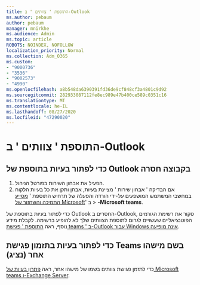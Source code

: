 ```yaml
---
title: התוספת ' צוותים ' ב-Outlook
ms.author: pebaum
author: pebaum
manager: mnirkhe
ms.audience: Admin
ms.topic: article
ROBOTS: NOINDEX, NOFOLLOW
localization_priority: Normal
ms.collection: Adm_O365
ms.custom:
- "9000736"
- "3536"
- "9002573"
- "4990"
ms.openlocfilehash: a8b548da6390391fd36de9cf848cf3a4801c9d92
ms.sourcegitcommit: 282933087112fe8ec989e47b400ce589c0351c16
ms.translationtype: MT
ms.contentlocale: he-IL
ms.lasthandoff: 08/27/2020
ms.locfileid: "47290020"
---
```

# <a name="teams-outlook-add-in"></a>התוספת ' צוותים ' ב-Outlook

## <a name="to-troubleshoot-a-missing-teams-outlook-add-in"></a>כדי לפתור בעיות בתוספת של Outlook בקבוצה חסרה

1. הפעיל את אבחון השירות בפורטל הניהול. 
2. אם הבדיקה ' אבחון שירות ' מציינת בעיות, אבחן ותקן את כל בעיות הלקוח במחשבי המשתמש המושפעים על-ידי הורדה והפעלה של תרחיש התוספת ' [מסייע התמיכה והשחזור של Microsoft](https://aka.ms/SaRA-TeamsAddInScenario)' ב  >  **-Microsoft teams**.

כדי לפתור בעיות בתוספת של Outlook החסרים ב-Outlook, סקור את רשימת הגורמים הפוטנציאליים שעשויים לגרום לתוספת הצוותים שלך לא להופיע ברשימה. לקבלת מידע נוסף, ראה [התוספת ' פגישת teams ' ב-Outlook עבור Windows אינה מופיעה](https://docs.microsoft.com/microsoftteams/teams-add-in-for-outlook#teams-meeting-add-in-in-outlook-for-windows-does-not-show).

## <a name="to-troubleshoot-scheduling-a-teams-meeting-on-behalf-of-someone-else-delegate"></a>כדי לפתור בעיות בתזמון פגישת Teams בשם מישהו אחר (נציג)

כדי לתזמן פגישת צוותים בשמו של מישהו אחר, ראה [פתרון בעיות של Microsoft teams ו-Exchange Server](https://docs.microsoft.com/microsoftteams/troubleshoot/known-issues/teams-exchange-interaction-issue).
